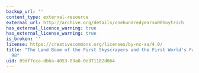 ```yaml
---
backup_url: ''
content_type: external-resource
external_url: http://archive.org/details/onehundredyearso00hoytrich
has_external_licence_warning: true
has_external_license_warning: true
is_broken: ''
license: https://creativecommons.org/licenses/by-nc-sa/4.0/
title: "The Land Boom of the First Skyscrapers and the First World's Fair, 1878\u2013\
  98"
uid: 09df7cca-db6a-4053-83a0-0e371182d064
---
```

